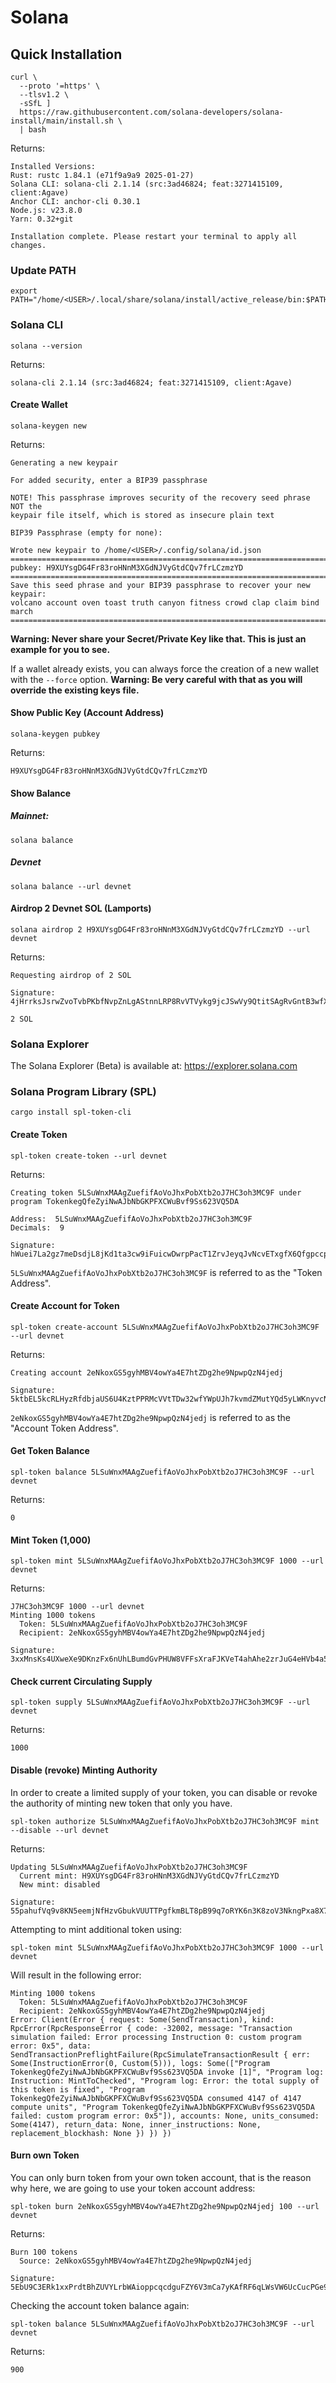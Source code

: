 # Solana

## Quick Installation

```
curl \
  --proto '=https' \
  --tlsv1.2 \
  -sSfL ]
  https://raw.githubusercontent.com/solana-developers/solana-install/main/install.sh \
  | bash
```

Returns:

```
Installed Versions:
Rust: rustc 1.84.1 (e71f9a9a9 2025-01-27)
Solana CLI: solana-cli 2.1.14 (src:3ad46824; feat:3271415109, client:Agave)
Anchor CLI: anchor-cli 0.30.1
Node.js: v23.8.0
Yarn: 0.32+git

Installation complete. Please restart your terminal to apply all changes.
```

### Update PATH

```
export PATH="/home/<USER>/.local/share/solana/install/active_release/bin:$PATH"
```

### Solana CLI

```
solana --version
```

Returns:

```
solana-cli 2.1.14 (src:3ad46824; feat:3271415109, client:Agave)
```

#### Create Wallet

```
solana-keygen new
```

Returns:

```
Generating a new keypair

For added security, enter a BIP39 passphrase

NOTE! This passphrase improves security of the recovery seed phrase NOT the
keypair file itself, which is stored as insecure plain text

BIP39 Passphrase (empty for none): 

Wrote new keypair to /home/<USER>/.config/solana/id.json
===========================================================================
pubkey: H9XUYsgDG4Fr83roHNnM3XGdNJVyGtdCQv7frLCzmzYD
===========================================================================
Save this seed phrase and your BIP39 passphrase to recover your new keypair:
volcano account oven toast truth canyon fitness crowd clap claim bind march
===========================================================================
```

**Warning: Never share your Secret/Private Key like that. This is just an
 example for you to see.**

If a wallet already exists, you can always force the creation of a new wallet
 with the `--force` option. **Warning: Be very careful with that as you will
 override the existing keys file.**

#### Show Public Key (Account Address)

```
solana-keygen pubkey
```

Returns:

```
H9XUYsgDG4Fr83roHNnM3XGdNJVyGtdCQv7frLCzmzYD
```

#### Show Balance

##### Mainnet:

```
solana balance
```

##### Devnet

```
solana balance --url devnet
```

#### Airdrop 2 Devnet SOL (Lamports)

```
solana airdrop 2 H9XUYsgDG4Fr83roHNnM3XGdNJVyGtdCQv7frLCzmzYD --url devnet
```

Returns:

```
Requesting airdrop of 2 SOL

Signature: 4jHrrksJsrwZvoTvbPKbfNvpZnLgAStnnLRP8RvVTVykg9jcJSwVy9QtitSAgRvGntB3wfXPkpcXzWZ4BvbYJn81

2 SOL
```

### Solana Explorer

The Solana Explorer (Beta) is available at: https://explorer.solana.com

### Solana Program Library (SPL)

```
cargo install spl-token-cli
```

#### Create Token

```
spl-token create-token --url devnet
```

Returns:

```
Creating token 5LSuWnxMAAgZuefifAoVoJhxPobXtb2oJ7HC3oh3MC9F under program TokenkegQfeZyiNwAJbNbGKPFXCWuBvf9Ss623VQ5DA

Address:  5LSuWnxMAAgZuefifAoVoJhxPobXtb2oJ7HC3oh3MC9F
Decimals:  9

Signature: hWuei7La2gz7meDsdjL8jKd1ta3cw9iFuicwDwrpPacT1ZrvJeyqJvNcvETxgfX6QfgpccpUWg34BBXukSVprH8
```

`5LSuWnxMAAgZuefifAoVoJhxPobXtb2oJ7HC3oh3MC9F` is referred to as the "Token
 Address".

#### Create Account for Token

```
spl-token create-account 5LSuWnxMAAgZuefifAoVoJhxPobXtb2oJ7HC3oh3MC9F --url devnet
```

Returns:

```
Creating account 2eNkoxGS5gyhMBV4owYa4E7htZDg2he9NpwpQzN4jedj

Signature: 5ktbEL5kcRLHyzRfdbjaUS6U4KztPPRMcVVtTDw32wfYWpUJh7kvmdZMutYQd5yLWKnyvcNf6gsZ3zAvXneXUb8p
```

`2eNkoxGS5gyhMBV4owYa4E7htZDg2he9NpwpQzN4jedj` is referred to as the "Account
 Token Address".

#### Get Token Balance

```
spl-token balance 5LSuWnxMAAgZuefifAoVoJhxPobXtb2oJ7HC3oh3MC9F --url devnet
```

Returns:

```
0
```

#### Mint Token (1,000)

```
spl-token mint 5LSuWnxMAAgZuefifAoVoJhxPobXtb2oJ7HC3oh3MC9F 1000 --url devnet
```

Returns:

```
J7HC3oh3MC9F 1000 --url devnet
Minting 1000 tokens
  Token: 5LSuWnxMAAgZuefifAoVoJhxPobXtb2oJ7HC3oh3MC9F
  Recipient: 2eNkoxGS5gyhMBV4owYa4E7htZDg2he9NpwpQzN4jedj

Signature: 3xxMnsKs4UXweXe9DKnzFx6nUhLBumdGvPHUW8VFFsXraFJKVeT4ahAhe2zrJuG4eHVb4a5aePsxES1wn66R9btN
```

#### Check current Circulating Supply

```
spl-token supply 5LSuWnxMAAgZuefifAoVoJhxPobXtb2oJ7HC3oh3MC9F --url devnet
```

Returns:

```
1000
```

#### Disable (revoke) Minting Authority

In order to create a limited supply of your token, you can disable or revoke the
 authority of minting new token that only you have.

```
spl-token authorize 5LSuWnxMAAgZuefifAoVoJhxPobXtb2oJ7HC3oh3MC9F mint --disable --url devnet
```

Returns:

```
Updating 5LSuWnxMAAgZuefifAoVoJhxPobXtb2oJ7HC3oh3MC9F
  Current mint: H9XUYsgDG4Fr83roHNnM3XGdNJVyGtdCQv7frLCzmzYD
  New mint: disabled

Signature: 55pahufVq9v8KN5eemjNfHzvGbukVUUTTPgfkmBLT8pB99q7oRYK6n3K8zoV3NkngPxa8X7GPGLJi5riR5BFUT5e
```

Attempting to mint additional token using:

```
spl-token mint 5LSuWnxMAAgZuefifAoVoJhxPobXtb2oJ7HC3oh3MC9F 1000 --url devnet
```

Will result in the following error:

```
Minting 1000 tokens
  Token: 5LSuWnxMAAgZuefifAoVoJhxPobXtb2oJ7HC3oh3MC9F
  Recipient: 2eNkoxGS5gyhMBV4owYa4E7htZDg2he9NpwpQzN4jedj
Error: Client(Error { request: Some(SendTransaction), kind: RpcError(RpcResponseError { code: -32002, message: "Transaction simulation failed: Error processing Instruction 0: custom program error: 0x5", data: SendTransactionPreflightFailure(RpcSimulateTransactionResult { err: Some(InstructionError(0, Custom(5))), logs: Some(["Program TokenkegQfeZyiNwAJbNbGKPFXCWuBvf9Ss623VQ5DA invoke [1]", "Program log: Instruction: MintToChecked", "Program log: Error: the total supply of this token is fixed", "Program TokenkegQfeZyiNwAJbNbGKPFXCWuBvf9Ss623VQ5DA consumed 4147 of 4147 compute units", "Program TokenkegQfeZyiNwAJbNbGKPFXCWuBvf9Ss623VQ5DA failed: custom program error: 0x5"]), accounts: None, units_consumed: Some(4147), return_data: None, inner_instructions: None, replacement_blockhash: None }) }) })
```

#### Burn own Token

You can only burn token from your own token account, that is the reason why
 here, we are going to use your token account address:

```
spl-token burn 2eNkoxGS5gyhMBV4owYa4E7htZDg2he9NpwpQzN4jedj 100 --url devnet
```

Returns:

```
Burn 100 tokens
  Source: 2eNkoxGS5gyhMBV4owYa4E7htZDg2he9NpwpQzN4jedj

Signature: 5EbU9C3ERk1xxPrdtBhZUVYLrbWAioppcqcdguFZY6V3mCa7yKAfRF6qLWsVW6UcCucPGe9GY5SMX8JZwZAQodSF
```

Checking the account token balance again:

```
spl-token balance 5LSuWnxMAAgZuefifAoVoJhxPobXtb2oJ7HC3oh3MC9F --url devnet
```

Returns:

```
900
```

